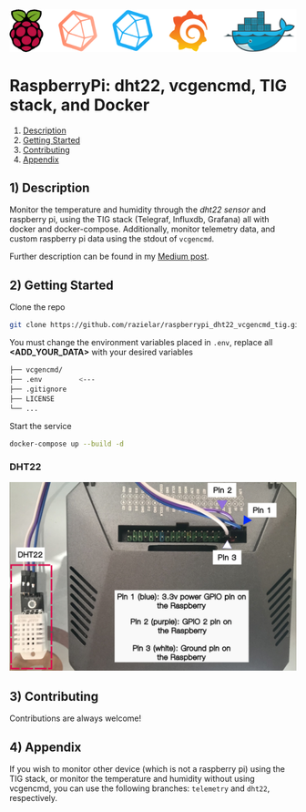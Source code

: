<div align="center">
<img src="https://github.com/razielar/RaspberryPi_dht22_vcgencmd_tig_docker/blob/main/img/raspberrypi_tig.png" alt="logo"></img>
</div>

# RaspberryPi: dht22, vcgencmd, TIG stack, and Docker

1. [Description](#ds)
2. [Getting Started](#gs)
3. [Contributing](#contributions)
4. [Appendix](#app)

## <a id='ds'></a> 1) Description

Monitor the temperature and humidity through the *dht22 sensor* and raspberry pi, using the TIG stack (Telegraf, Influxdb, Grafana) all with docker and docker-compose. Additionally, monitor telemetry data, and custom raspberry pi data using the stdout of `vcgencmd`. 

Further description can be found in my [Medium post]().

## <a id='gs'></a> 2) Getting Started

Clone the repo

```bash
git clone https://github.com/razielar/raspberrypi_dht22_vcgencmd_tig.git
```

You must change the environment variables placed in `.env`, replace all **<ADD_YOUR_DATA>** with your desired variables

```bash
├── vcgencmd/
├── .env         <---
├── .gitignore
├── LICENSE
└── ...
```

Start the service

```bash
docker-compose up --build -d
```

### DHT22

<div align="center">
<img src="https://github.com/razielar/raspberrypi_dht22_vcgencmd_tig_docker/blob/main/img/dht22_connections.png" alt="logo"></img>
</div>

## <a id='contributions'></a> 3) Contributing
Contributions are always welcome! 

## <a id='app'></a> 4) Appendix

If you wish to monitor other device (which is not a raspberry pi) using the TIG stack, or monitor the temperature and humidity without using vcgencmd, you can use the following branches: `telemetry` and `dht22`, respectively.